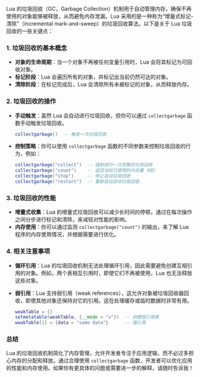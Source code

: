 Lua 的垃圾回收（GC，Garbage Collection）机制用于自动管理内存，确保不再使用的对象能够被释放，从而避免内存泄漏。Lua 采用的是一种称为“增量式标记-清除”（incremental mark-and-sweep）的垃圾回收算法。以下是关于 Lua 垃圾回收的一些关键点：

### 1. 垃圾回收的基本概念

- **对象的生命周期**：当一个对象不再被任何变量引用时，Lua 会将其标记为可回收对象。
- **标记阶段**：Lua 会遍历所有的对象，并标记出当前仍然可达的对象。
- **清除阶段**：在标记完成后，Lua 会清除所有未被标记的对象，从而释放内存。

### 2. 垃圾回收的操作

- **手动触发**：虽然 Lua 会自动进行垃圾回收，但你可以通过 `collectgarbage` 函数手动触发垃圾回收。

  ```lua
  collectgarbage()  -- 触发一次垃圾回收
  ```

- **控制策略**：你可以使用 `collectgarbage` 函数的不同参数来控制垃圾回收的行为，例如：

  ```lua
  collectgarbage("collect")  -- 强制进行一次完整的垃圾回收
  collectgarbage("count")    -- 返回当前已使用的内存量（KB）
  collectgarbage("stop")     -- 停止自动垃圾回收
  collectgarbage("restart")  -- 重新启动自动垃圾回收
  ```

### 3. 垃圾回收的性能

- **增量式收集**：Lua 的增量式垃圾回收可以减少长时间的停顿，通过在每次操作之间分步进行标记和清除，来减轻对性能的影响。
- **内存使用**：你可以通过监测 `collectgarbage("count")` 的输出，来了解 Lua 程序的内存使用情况，并根据需要进行优化。

### 4. 相关注意事项

- **循环引用**：Lua 的垃圾回收机制无法处理循环引用，因此需要避免创建互相引用的对象。例如，两个表相互引用时，即使它们不再被使用，Lua 也无法释放这些对象。

- **弱引用**：Lua 支持弱引用（weak references），这允许对象被垃圾回收器回收，即使其他对象还保持对它的引用。这在处理缓存或临时数据时非常有用。

  ```lua
  weakTable = {}
  setmetatable(weakTable, {__mode = "v"})  -- 创建弱引用表
  weakTable[1] = {data = "some data"}      -- 强引用
  ```

### 总结

Lua 的垃圾回收机制简化了内存管理，允许开发者专注于应用逻辑，而不必过多担心内存的分配和释放。通过合理使用 `collectgarbage` 函数，开发者可以优化应用的性能和内存使用。如果你有更具体的问题或需要进一步的解释，请随时告诉我！